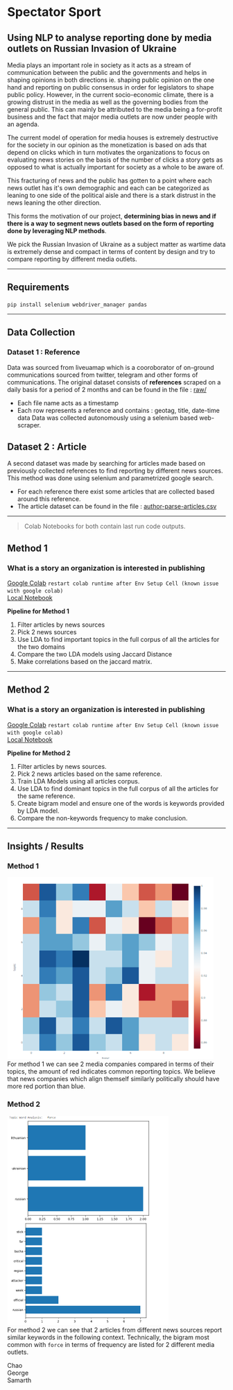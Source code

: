 # Spectator Sport 

## Using NLP to analyse reporting done by media outlets on Russian Invasion of Ukraine 

Media plays an important role in society as it acts as a stream of communication between the public and the governments and helps in shaping opinions in both directions ie. shaping public opinion on the one hand and reporting on public consensus in order for legislators to shape public policy. 
However, in the current socio-economic climate, there is a growing distrust in the media as well as the governing bodies from the general public. This can mainly be attributed to the media being a for-profit business and the fact that major media outlets are now under people with an agenda. 

The current model of operation for media houses is extremely destructive for the society in our opinion as the monetization is based on ads that depend on clicks which in turn motivates the organizations to focus on evaluating news stories on the basis of the number of clicks a story gets as opposed to what is actually important for society as a whole to be aware of. 

This fracturing of news and the public has gotten to a point where each news outlet has it's own demographic and each can be categorized as leaning to one side of the political aisle and there is a stark distrust in the news leaning the other direction. 

This forms the motivation of our project, __determining bias in news and if there is a way to segment news outlets based on the form of reporting done by leveraging NLP methods__. 

We pick the Russian Invasion of Ukraine as a subject matter as wartime data is extremely dense and compact in terms of content by design and try to compare reporting by different media outlets. 

--------


## Requirements 

`pip install selenium webdriver_manager pandas`

--------


## Data Collection 

### Dataset 1 : __Reference__
Data was sourced from liveuamap which is a cooroborator of on-ground communications sourced from twitter, telegram and other forms of communications. 
The original dataset consists of __references__ scraped on a daily basis for a period of 2 months and can be found in the file : [raw/](./data/raw)
- Each file name acts as a timestamp 
- Each row represents a reference and contains : geotag, title, date-time data
Data was collected autonomously using a selenium based web-scraper. 

## Dataset 2 : __Article__
A second dataset was made by searching for articles made based on previously collected references to find reporting by different news sources. 
This method was done using selenium and parametrized google search. 
- For each reference there exist some articles that are collected based around this reference. 
- The article dataset can be found in the file : [author-parse-articles.csv](./data/processed/author-parse-articles.csv)

--------



> Colab Notebooks for both contain last run code outputs. 

## Method 1 
### What is a story an organization is interested in publishing
[Google Colab](https://colab.research.google.com/drive/1wyZBSNKz_5n1pS3lnufwi87idoRX56VB?usp=sharing) `restart colab runtime after Env Setup Cell (known issue with google colab)` <br/>
[Local Notebook](./notebooks/method_1.ipynb)  

__Pipeline for Method 1__
1. Filter articles by news sources 
2. Pick 2 news sources 
3. Use LDA to find important topics in the full corpus of all the articles for the two domains 
4. Compare the two LDA models using Jaccard Distance
5. Make correlations based on the jaccard matrix. 

--------

## Method 2 
### What is a story an organization is interested in publishing
[Google Colab](https://colab.research.google.com/drive/1-mBDkKvSh2hWAfc6c2rGtkgyinJ994wk?usp=sharing) `restart colab runtime after Env Setup Cell (known issue with google colab)` <br/>
[Local Notebook](./notebooks/method_2.ipynb)

__Pipeline for Method 2__
1. Filter articles by news sources.
2. Pick 2 news articles based on the same reference.
3. Train LDA Models using all articles corpus. 
3. Use LDA to find dominant topics in the full corpus of all the articles for the same reference.
4. Create bigram model and ensure one of the words is keywords provided by LDA model.
5. Compare the non-keywords frequency to make conclusion.

-------

## Insights / Results 

### Method 1 
![Method 1 output](./assets/m1op.png)<br/>
For method 1 we can see 2 media companies compared in terms of their topics, the amount of red indicates common reporting topics. 
We believe that news companies which align themself similarly politically should have more red portion than blue. 

### Method 2 
![Method 2 output](./assets/m2op.png)<br/>
For method 2 we can see that 2 articles from different news sources report similar keywords in the following context. 
Technically, the bigram most common with `force` in terms of frequency are listed for 2 different media outlets. 






Chao  <br/>
George <br/>
Samarth <br/>


